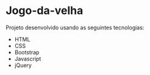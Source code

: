 # Jogo-da-velha

Projeto desenvolvido usando as seguintes tecnologias: 
- HTML
- CSS
- Bootstrap
- Javascript 
- jQuery
